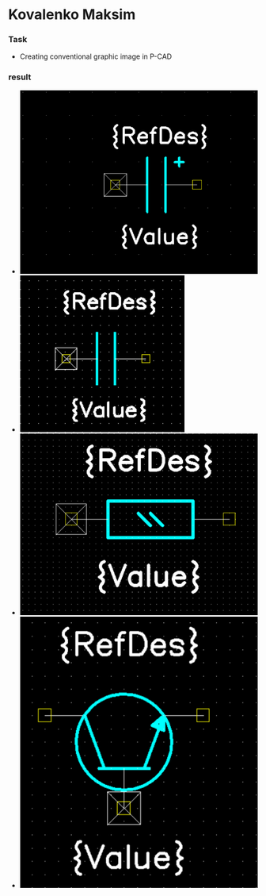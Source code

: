 # Kovalenko Maksim

### Task

* Creating conventional graphic image in P-CAD

### result

* ![result](polarized_capacitor.png)
* ![result](capacitor.png)
* ![result](constant_resistor.png)
* ![result](npn_transistor.png)

